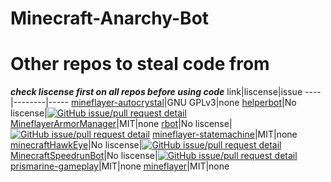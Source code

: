 # Minecraft-Anarchy-Bot

# Other repos to steal code from
***check liscense first on all repos before using code***
link|liscense|issue
----|--------|-----
[mineflayer-autocrystal](https://github.com/link-discord/mineflayer-autocrystal)|GNU GPLv3|none
[helperbot](https://github.com/Darthfett/helperbot)|No liscense|[![GitHub issue/pull request detail](https://img.shields.io/github/issues/detail/state/Darthfett/helperbot/48?label=Add%20a%20liscense%3F&style=for-the-badge)](https://github.com/Darthfett/helperbot/issues/48)
[MineflayerArmorManager](https://github.com/PrismarineJS/MineflayerArmorManager)|MIT|none
[rbot](https://github.com/rom1504/rbot)|No liscense|[![GitHub issue/pull request detail](https://img.shields.io/github/issues/detail/state/rom1504/rbot/69?label=Add%20a%20liscense%3F&style=for-the-badge)](https://github.com/rom1504/rbot/issues/69)
[mineflayer-statemachine](https://github.com/PrismarineJS/mineflayer-statemachine)|MIT|none
[minecraftHawkEye](https://github.com/sefirosweb/minecraftHawkEye)|No liscense|[![GitHub issue/pull request detail](https://img.shields.io/github/issues/detail/state/sefirosweb/minecraftHawkEye/15?label=Add%20a%20liscense%3F&style=for-the-badge)](https://github.com/sefirosweb/minecraftHawkEye/issues/15)
[MinecraftSpeedrunBot](https://github.com/dodossssssssss/MinecraftSpeedrunBot)|No liscense|[![GitHub issue/pull request detail](https://img.shields.io/github/issues/detail/state/dodossssssssss/MinecraftSpeedrunBot/6?label=Add%20a%20liscense%3F&style=for-the-badge)](https://github.com/dodossssssssss/MinecraftSpeedrunBot/issues/6)
[prismarine-gameplay](https://github.com/PrismarineJS/prismarine-gameplay)|MIT|none
[mineflayer](https://github.com/PrismarineJS/mineflayer)|MIT|none
